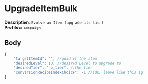 # UpgradeItemBulk

**Description**: `Evolve an Item (upgrade its tier)` \
**Profiles**: `campaign`

## Body
```js
{
    "targetItemId": "", //guid of the item
    "desiredLevel": 10, //desired Level to upgrade to
    "desiredTier": "no_tier", //the tier
    "conversionRecipeIndexChoice": -1 //idk, leave like this ig
}
```
